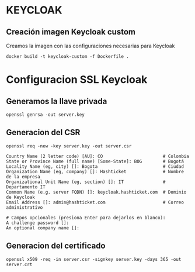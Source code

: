 # KEYCLOAK
## Creación imagen Keycloak custom
Creamos la imagen con las configuraciones necesarias para Keycloak
```shell
docker build -t keycloak-custom -f Dockerfile .
```
# Configuracion SSL Keycloak

## Generamos la llave privada
```shell
openssl genrsa -out server.key
```
## Generacion del CSR
```
openssl req -new -key server.key -out server.csr
```
```
Country Name (2 letter code) [AU]: CO                       # Colombia
State or Province Name (full name) [Some-State]: BOG        # Bogotá
Locality Name (eg, city) []: Bogota                         # Ciudad
Organization Name (eg, company) []: Hashticket              # Nombre de la empresa
Organizational Unit Name (eg, section) []: IT               # Departamento IT
Common Name (e.g. server FQDN) []: keycloak.hashticket.com  # Dominio de Keycloak
Email Address []: admin@hashticket.com                      # Correo administrativo

# Campos opcionales (presiona Enter para dejarlos en blanco):
A challenge password []:
An optional company name []:
```

## Generacion del certificado

```shell
openssl x509 -req -in server.csr -signkey server.key -days 365 -out server.crt
```
